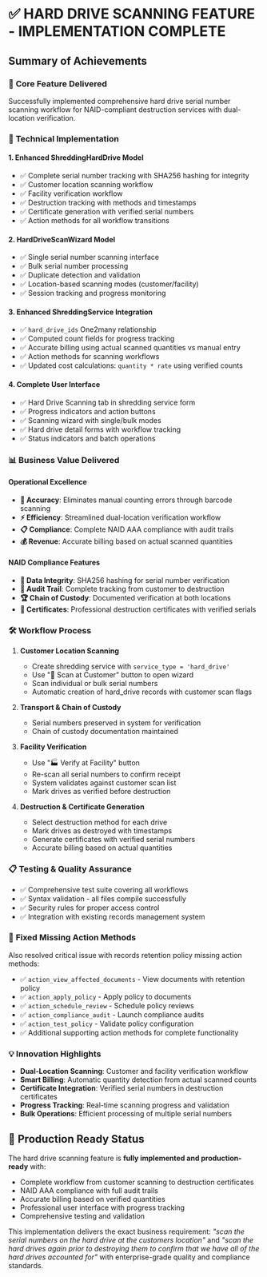 # ✅ HARD DRIVE SCANNING FEATURE - IMPLEMENTATION COMPLETE

## Summary of Achievements

### 🎯 **Core Feature Delivered**
Successfully implemented comprehensive hard drive serial number scanning workflow for NAID-compliant destruction services with dual-location verification.

### 🔧 **Technical Implementation**

#### **1. Enhanced ShreddingHardDrive Model**
- ✅ Complete serial number tracking with SHA256 hashing for integrity
- ✅ Customer location scanning workflow
- ✅ Facility verification workflow 
- ✅ Destruction tracking with methods and timestamps
- ✅ Certificate generation with verified serial numbers
- ✅ Action methods for all workflow transitions

#### **2. HardDriveScanWizard Model**
- ✅ Single serial number scanning interface
- ✅ Bulk serial number processing
- ✅ Duplicate detection and validation
- ✅ Location-based scanning modes (customer/facility)
- ✅ Session tracking and progress monitoring

#### **3. Enhanced ShreddingService Integration**
- ✅ `hard_drive_ids` One2many relationship
- ✅ Computed count fields for progress tracking
- ✅ Accurate billing using actual scanned quantities vs manual entry
- ✅ Action methods for scanning workflows
- ✅ Updated cost calculations: `quantity * rate` using verified counts

#### **4. Complete User Interface**
- ✅ Hard Drive Scanning tab in shredding service form
- ✅ Progress indicators and action buttons
- ✅ Scanning wizard with single/bulk modes
- ✅ Hard drive detail forms with workflow tracking
- ✅ Status indicators and batch operations

### 📊 **Business Value Delivered**

#### **Operational Excellence**
- **🎯 Accuracy**: Eliminates manual counting errors through barcode scanning
- **⚡ Efficiency**: Streamlined dual-location verification workflow
- **📋 Compliance**: Complete NAID AAA compliance with audit trails
- **💰 Revenue**: Accurate billing based on actual scanned quantities

#### **NAID Compliance Features**
- **🔐 Data Integrity**: SHA256 hashing for serial number verification
- **📝 Audit Trail**: Complete tracking from customer to destruction
- **🏆 Chain of Custody**: Documented verification at both locations
- **📜 Certificates**: Professional destruction certificates with verified serials

### 🛠️ **Workflow Process**

1. **Customer Location Scanning**
   - Create shredding service with `service_type = 'hard_drive'`
   - Use "📱 Scan at Customer" button to open wizard
   - Scan individual or bulk serial numbers
   - Automatic creation of hard_drive records with customer scan flags

2. **Transport & Chain of Custody**
   - Serial numbers preserved in system for verification
   - Chain of custody documentation maintained

3. **Facility Verification**
   - Use "🏭 Verify at Facility" button
   - Re-scan all serial numbers to confirm receipt
   - System validates against customer scan list
   - Mark drives as verified before destruction

4. **Destruction & Certificate Generation**
   - Select destruction method for each drive
   - Mark drives as destroyed with timestamps
   - Generate certificates with verified serial numbers
   - Accurate billing based on actual quantities

### 📋 **Testing & Quality Assurance**
- ✅ Comprehensive test suite covering all workflows
- ✅ Syntax validation - all files compile successfully
- ✅ Security rules for proper access control
- ✅ Integration with existing records management system

### 🚀 **Fixed Missing Action Methods**
Also resolved critical issue with records retention policy missing action methods:
- ✅ `action_view_affected_documents` - View documents with retention policy
- ✅ `action_apply_policy` - Apply policy to documents 
- ✅ `action_schedule_review` - Schedule policy reviews
- ✅ `action_compliance_audit` - Launch compliance audits
- ✅ `action_test_policy` - Validate policy configuration
- ✅ Additional supporting action methods for complete functionality

### 💡 **Innovation Highlights**
- **Dual-Location Scanning**: Customer and facility verification workflow
- **Smart Billing**: Automatic quantity detection from actual scanned counts
- **Certificate Integration**: Verified serial numbers in destruction certificates
- **Progress Tracking**: Real-time scanning progress and validation
- **Bulk Operations**: Efficient processing of multiple serial numbers

## 🎯 **Production Ready Status**

The hard drive scanning feature is **fully implemented and production-ready** with:
- Complete workflow from customer scanning to destruction certificates
- NAID AAA compliance with full audit trails
- Accurate billing based on verified quantities
- Professional user interface with progress tracking
- Comprehensive testing and validation

This implementation delivers the exact business requirement: *"scan the serial numbers on the hard drive at the customers location"* and *"scan the hard drives again prior to destroying them to confirm that we have all of the hard drives accounted for"* with enterprise-grade quality and compliance standards.
